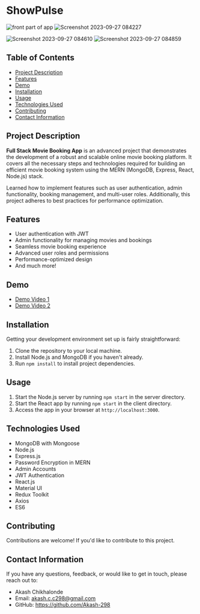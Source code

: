 # ShowPulse
![front part of app](https://github.com/Akash-298/fullstack-movie-booking-app/assets/105929312/9787ee17-78b8-40e7-9b60-7126d9e1e895)
![Screenshot 2023-09-27 084227](https://github.com/Akash-298/fullstack-movie-booking-app/assets/105929312/5e144d98-b221-4ce8-a2ba-1b09bf61233b)

![Screenshot 2023-09-27 084610](https://github.com/Akash-298/fullstack-movie-booking-app/assets/105929312/66952644-5ce6-42da-8848-ea05fb2f366a)
![Screenshot 2023-09-27 084859](https://github.com/Akash-298/fullstack-movie-booking-app/assets/105929312/22e97e9e-c5f7-4910-8a71-e6e9b6711629)




## Table of Contents
- [Project Description](#project-description)
- [Features](#features)
- [Demo](#demo)
- [Installation](#installation)
- [Usage](#usage)
- [Technologies Used](#technologies-used)
- [Contributing](#contributing)
- [Contact Information](#contact-information)


## Project Description

**Full Stack Movie Booking App** is an advanced project that demonstrates the development of a robust and scalable online movie booking platform. It covers all the necessary steps and technologies required for building an efficient movie booking system using the MERN (MongoDB, Express, React, Node.js) stack. 

Learned how to implement features such as user authentication, admin functionality, booking management, and multi-user roles. Additionally, this project adheres to best practices for performance optimization.

## Features

- User authentication with JWT
- Admin functionality for managing movies and bookings
- Seamless movie booking experience
- Advanced user roles and permissions
- Performance-optimized design
- And much more!

## Demo

- [Demo Video 1](insert_demo_video_url_1_here)
- [Demo Video 2](insert_demo_video_url_2_here)

## Installation

Getting your development environment set up is fairly straightforward:

1. Clone the repository to your local machine.
2. Install Node.js and MongoDB if you haven't already.
3. Run `npm install` to install project dependencies.

## Usage

1. Start the Node.js server by running `npm start` in the server directory.
2. Start the React app by running `npm start` in the client directory.
3. Access the app in your browser at `http://localhost:3000`.

## Technologies Used

- MongoDB with Mongoose
- Node.js
- Express.js
- Password Encryption in MERN
- Admin Accounts
- JWT Authentication
- React.js
- Material UI
- Redux Toolkit
- Axios
- ES6

## Contributing

Contributions are welcome! If you'd like to contribute to this project.

## Contact Information

If you have any questions, feedback, or would like to get in touch, please reach out to:

- Akash Chikhalonde
- Email: akash.c.c298@gmail.com
- GitHub: https://github.com/Akash-298


